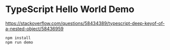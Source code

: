 TypeScript Hello World Demo
===========================

https://stackoverflow.com/questions/58434389/typescript-deep-keyof-of-a-nested-object/58436959

```
npm install
npm run demo
```
